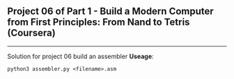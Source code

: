 ## Project 06 of Part 1 - Build a Modern Computer from First Principles: From Nand to Tetris (Coursera)
---
Solution for project 06 build an assembler
**Useage**:
```
python3 assembler.py <filename>.asm
```
